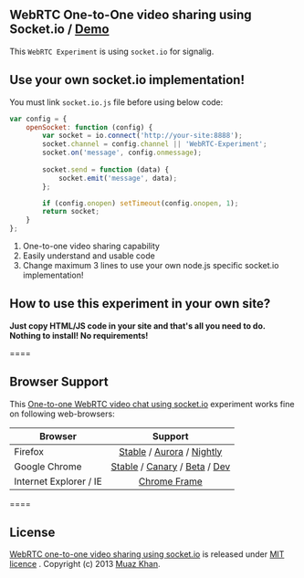 ## WebRTC One-to-One video sharing using Socket.io / [Demo](https://webrtc-experiment.appspot.com/socket.io/)

This `WebRTC Experiment` is using `socket.io` for signalig.

## Use your own socket.io implementation!

You must link `socket.io.js` file before using below code:

```javascript
var config = {
    openSocket: function (config) {
        var socket = io.connect('http://your-site:8888');
        socket.channel = config.channel || 'WebRTC-Experiment';
		socket.on('message', config.onmessage);
		
        socket.send = function (data) {
            socket.emit('message', data);
        };

        if (config.onopen) setTimeout(config.onopen, 1);
        return socket;
    }
};
```

1. One-to-one video sharing capability
2. Easily understand and usable code
3. Change maximum 3 lines to use your own node.js specific socket.io implementation!

## How to use this experiment in your own site?

**Just copy HTML/JS code in your site and that's all you need to do. Nothing to install! No requirements!**

====
## Browser Support

This [One-to-one WebRTC video chat using socket.io](https://webrtc-experiment.appspot.com/socket.io/) experiment works fine on following web-browsers:

| Browser        | Support           |
| ------------- |:-------------:|
| Firefox | [Stable](http://www.mozilla.org/en-US/firefox/new/) / [Aurora](http://www.mozilla.org/en-US/firefox/aurora/) / [Nightly](http://nightly.mozilla.org/) |
| Google Chrome | [Stable](https://www.google.com/intl/en_uk/chrome/browser/) / [Canary](https://www.google.com/intl/en/chrome/browser/canary.html) / [Beta](https://www.google.com/intl/en/chrome/browser/beta.html) / [Dev](https://www.google.com/intl/en/chrome/browser/index.html?extra=devchannel#eula) |
| Internet Explorer / IE | [Chrome Frame](http://www.google.com/chromeframe) |

====
## License

[WebRTC one-to-one video sharing using socket.io](https://webrtc-experiment.appspot.com/socket.io/) is released under [MIT licence](https://webrtc-experiment.appspot.com/licence/) . Copyright (c) 2013 [Muaz Khan](https://plus.google.com/100325991024054712503).
